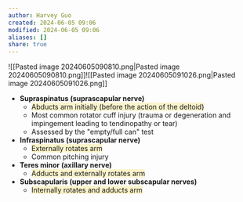```yaml
---
author: Harvey Guo
created: 2024-06-05 09:06
modified: 2024-06-05 09:06
aliases: []
share: true
---
```

![[Pasted image 20240605090810.png|Pasted image 20240605090810.png]]![[Pasted image 20240605091026.png|Pasted image 20240605091026.png]]
- **Supraspinatus (suprascapular nerve)**
	-  <span style="background:rgba(240, 200, 0, 0.2)">Abducts arm initially (before the action of the deltoid)</span>
	- Most common rotator cuff injury (trauma or degeneration and impingement leading to tendinopathy or tear)
	- Assessed by the "empty/full can" test
- **Infraspinatus (suprascapular nerve)**
	-  <span style="background:rgba(240, 200, 0, 0.2)">Externally rotates arm</span>
	- Common pitching injury
- **Teres minor (axillary nerve)**
	- <span style="background:rgba(240, 200, 0, 0.2)">Adducts and externally rotates arm</span>
- **Subscapularis (upper and lower subscapular nerves)**
	- <span style="background:rgba(240, 200, 0, 0.2)">Internally rotates and adducts arm</span>
